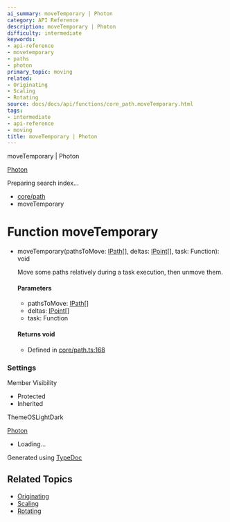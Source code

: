 ```yaml
---
ai_summary: moveTemporary | Photon
category: API Reference
description: moveTemporary | Photon
difficulty: intermediate
keywords:
- api-reference
- movetemporary
- paths
- photon
primary_topic: moving
related:
- Originating
- Scaling
- Rotating
source: docs/docs/api/functions/core_path.moveTemporary.html
tags:
- intermediate
- api-reference
- moving
title: moveTemporary | Photon
---
```

moveTemporary | Photon

[Photon](../index.md)




Preparing search index...

* [core/path](../modules/core_path.md)
* moveTemporary

# Function moveTemporary

* moveTemporary(pathsToMove: [IPath](../interfaces/core_schema.IPath.md)[], deltas: [IPoint](../interfaces/core_schema.IPoint.md)[], task: Function): void

  Move some paths relatively during a task execution, then unmove them.

  #### Parameters

  + pathsToMove: [IPath](../interfaces/core_schema.IPath.md)[]
  + deltas: [IPoint](../interfaces/core_schema.IPoint.md)[]
  + task: Function

  #### Returns void

  + Defined in [core/path.ts:168](https://github.com/mwhite454/photon/blob/main/packages/photon/src/core/path.ts#L168)

### Settings

Member Visibility

* Protected
* Inherited

ThemeOSLightDark

[Photon](../index.md)

* Loading...

Generated using [TypeDoc](https://typedoc.org/)

## Related Topics

- [Originating](../index.md)
- [Scaling](../index.md)
- [Rotating](../index.md)
